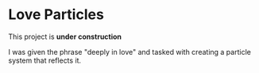 # Love Particles

This project is **under construction**

I was given the phrase "deeply in love" and tasked with creating a
particle system that reflects it.
